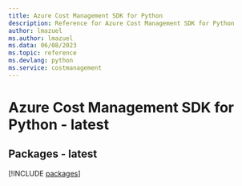 ```yaml
---
title: Azure Cost Management SDK for Python
description: Reference for Azure Cost Management SDK for Python
author: lmazuel
ms.author: lmazuel
ms.data: 06/08/2023
ms.topic: reference
ms.devlang: python
ms.service: costmanagement
---
```

# Azure Cost Management SDK for Python - latest
## Packages - latest
[!INCLUDE [packages](cost-management-index.md)]